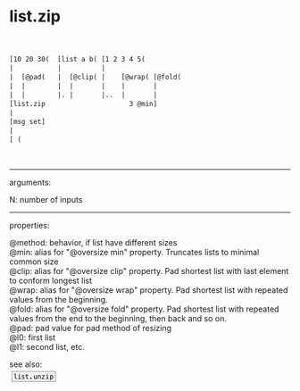 # list.zip

```


[10 20 30(  [list a b( [1 2 3 4 5(
|           |          |
|  [@pad(   |  [@clip( |    [@wrap( [@fold(
|  |        |  |       |    |       |
|  |        |. |       |..  |       |
[list.zip                     3 @min]
|
[msg set]
|
[ (

            
```
---
arguments:

N: number of inputs<br>

---
properties:

@method: 
            behavior, if list have different sizes<br>
@min: alias for &#34;@oversize min&#34; property. Truncates lists
            to minimal common size<br>
@clip: alias for &#34;@oversize clip&#34; property. Pad shortest
            list with last element to conform longest list<br>
@wrap: alias for &#34;@oversize wrap&#34; property. Pad shortest
            list with repeated values from the beginning.<br>
@fold: alias for &#34;@oversize fold&#34; property. Pad shortest
            list with repeated values from the end to the beginning, then back and so
            on.<br>
@pad: pad value for pad method of
            resizing<br>
@l0: first list<br>
@l1: second list, etc.<br>

see also:<br>
![list.unzip](img/object_list.unzip.png)
